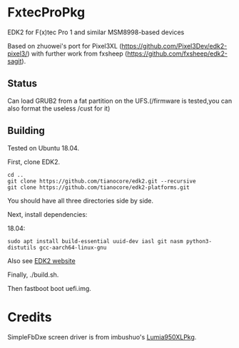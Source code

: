 # FxtecProPkg
EDK2 for F(x)tec Pro 1 and similar MSM8998-based devices 

Based on zhuowei's port for Pixel3XL (https://github.com/Pixel3Dev/edk2-pixel3/) with further work from fxsheep (https://github.com/fxsheep/edk2-sagit).

## Status 

Can load GRUB2 from a fat partition on the UFS.(/firmware is tested,you can also format the useless /cust for it)

## Building
Tested on Ubuntu 18.04.

First, clone EDK2.

```
cd ..
git clone https://github.com/tianocore/edk2.git --recursive
git clone https://github.com/tianocore/edk2-platforms.git
```

You should have all three directories side by side.

Next, install dependencies:

18.04:

```
sudo apt install build-essential uuid-dev iasl git nasm python3-distutils gcc-aarch64-linux-gnu
```

Also see [EDK2 website](https://github.com/tianocore/tianocore.github.io/wiki/Using-EDK-II-with-Native-GCC#Install_required_software_from_apt)

Finally, ./build.sh.

Then fastboot boot uefi.img.

# Credits

SimpleFbDxe screen driver is from imbushuo's [Lumia950XLPkg](https://github.com/WOA-Project/Lumia950XLPkg).
